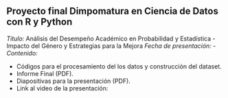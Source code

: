 ## Proyecto final Dimpomatura en Ciencia de Datos con R y Python

*Título:* Análisis del Desempeño Académico en Probabilidad y Estadística - Impacto del Género y Estrategias para la Mejora
*Fecha de presentación:* - 
*Contenido:*

- Códigos para el procesamiento del los datos y construcción del dataset.
- Informe Final (PDF).
- Diapositivas para la presentación (PDF).
- Link al video de la presentación: 

